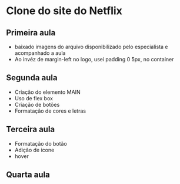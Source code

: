 # Clone do site do Netflix

## Primeira aula
- baixado imagens do arquivo disponibilizado pelo especialista e acompanhado a aula
- Ao invéz de margin-left no logo, usei padding 0 5px, no container
  
## Segunda aula
- Criação do elemento MAIN
- Uso de flex box
- Criação de botões
- Formatação de cores e letras

## Terceira aula
- Formatação do botão
- Adição de icone
- hover

## Quarta aula

